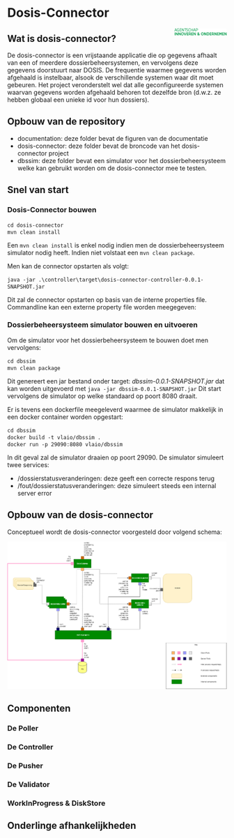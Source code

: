 # Dosis-Connector

<img src="documentation/logo-aio.svg" align="right" alt="Agentschap Innovatie en Ondernemen" width="120">

## Wat is dosis-connector?

De dosis-connector is een vrijstaande applicatie die op gegevens afhaalt van een of 
meerdere dossierbeheersystemen, en vervolgens deze gegevens doorstuurt naar DOSIS. 
De frequentie waarmee gegevens worden afgehaald is instelbaar, alsook de verschillende
systemen waar dit moet gebeuren. Het project veronderstelt wel dat alle 
geconfigureerde systemen waarvan gegevens worden afgehaald behoren tot dezelfde
bron (d.w.z. ze hebben globaal een unieke id voor hun dossiers).

## Opbouw van de repository

* documentation: deze folder bevat de figuren van de documentatie
* dosis-connector: deze folder bevat de broncode van het dosis-connector project
* dbssim: deze folder bevat een simulator voor het dossierbeheersysteem welke kan
gebruikt worden om de dosis-connector mee te testen.

## Snel van start

### Dosis-Connector bouwen

```
cd dosis-connector
mvn clean install
```

Een ```mvn clean install``` is enkel nodig indien men de dossierbeheersysteem simulator 
nodig heeft. Indien niet volstaat een ```mvn clean package```.

Men kan de connector opstarten als volgt:
```
java -jar .\controller\target\dosis-connector-controller-0.0.1-SNAPSHOT.jar
```
Dit zal de connector opstarten op basis van de interne properties file. Commandline
kan een externe property file worden meegegeven:

### Dossierbeheersysteem simulator bouwen en uitvoeren
Om de simulator voor het dossierbeheersysteem te bouwen doet men vervolgens: 
```
cd dbssim
mvn clean package
```
Dit genereert een jar bestand onder target: *dbssim-0.0.1-SNAPSHOT.jar* dat kan worden
uitgevoerd met ```java -jar dbssim-0.0.1-SNAPSHOT.jar``` Dit start vervolgens de 
simulator op welke standaard op poort 8080 draait.

Er is tevens een dockerfile meegeleverd waarmee de simulator makkelijk in een docker
container worden opgestart:

```
cd dbssim
docker build -t vlaio/dbssim .
docker run -p 29090:8080 vlaio/dbssim
```

In dit geval zal de simulator draaien op poort 29090. De simulator simuleert twee services:
* /dossierstatusveranderingen: deze geeft een correcte respons terug
* /fout/dossierstatusveranderingen: deze simuleert steeds een internal server error

## Opbouw van de dosis-connector

Conceptueel wordt de dosis-connector voorgesteld door volgend schema:

<img src="documentation/ConnectorArchitectuur.png" alt="Architectuur Diagramma"/>

## Componenten
### De Poller
### De Controller
### De Pusher
### De Validator
### WorkInProgress & DiskStore
## Onderlinge afhankelijkheden
